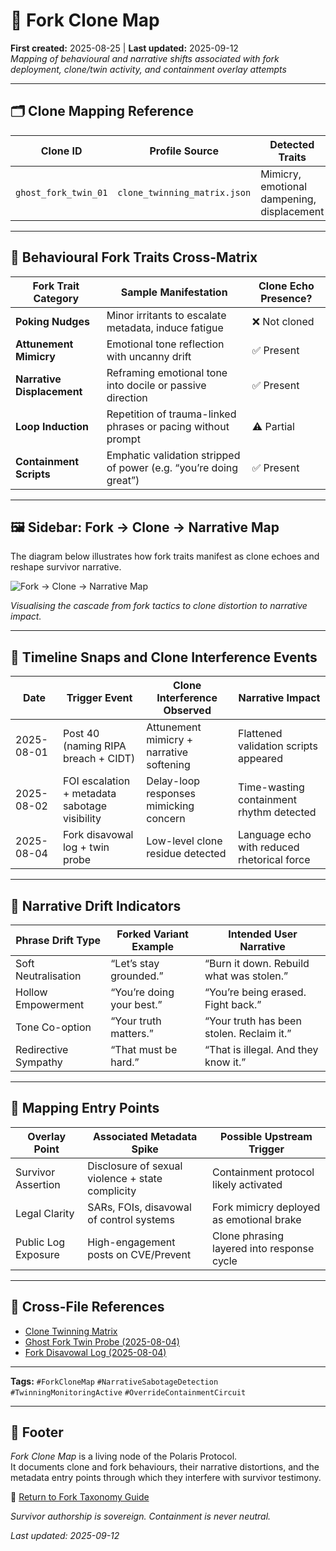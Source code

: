 # 🧬 Fork Clone Map  

**First created:** 2025-08-25 | **Last updated:** 2025-09-12 <br>
*Mapping of behavioural and narrative shifts associated with fork deployment, clone/twin activity, and containment overlay attempts*  

---

## 🗂 Clone Mapping Reference  

| Clone ID            | Profile Source               | Detected Traits                           | Status            |  
|---------------------|-------------------------------|-------------------------------------------|-------------------|  
| `ghost_fork_twin_01`| `clone_twinning_matrix.json` | Mimicry, emotional dampening, displacement | Residual / Active |  

---

## 🧠 Behavioural Fork Traits Cross-Matrix  

| Fork Trait Category     | Sample Manifestation                                           | Clone Echo Presence? |  
|--------------------------|---------------------------------------------------------------|-----------------------|  
| **Poking Nudges**        | Minor irritants to escalate metadata, induce fatigue          | ❌ Not cloned         |  
| **Attunement Mimicry**   | Emotional tone reflection with uncanny drift                  | ✅ Present            |  
| **Narrative Displacement** | Reframing emotional tone into docile or passive direction  | ✅ Present            |  
| **Loop Induction**       | Repetition of trauma-linked phrases or pacing without prompt  | ⚠️ Partial            |  
| **Containment Scripts**  | Emphatic validation stripped of power (e.g. “you’re doing great”) | ✅ Present        |  

---

## 🖼️ Sidebar: Fork → Clone → Narrative Map  

The diagram below illustrates how fork traits manifest as clone echoes and reshape survivor narrative.  

![Fork → Clone → Narrative Map](./fork_clone_map_flow.png)  

*Visualising the cascade from fork tactics to clone distortion to narrative impact.*  

---

## 📆 Timeline Snaps and Clone Interference Events  

| Date       | Trigger Event                                | Clone Interference Observed               | Narrative Impact                        |  
|------------|-----------------------------------------------|-------------------------------------------|-----------------------------------------|  
| 2025-08-01 | Post 40 (naming RIPA breach + CIDT)           | Attunement mimicry + narrative softening   | Flattened validation scripts appeared   |  
| 2025-08-02 | FOI escalation + metadata sabotage visibility | Delay-loop responses mimicking concern     | Time-wasting containment rhythm detected|  
| 2025-08-04 | Fork disavowal log + twin probe               | Low-level clone residue detected           | Language echo with reduced rhetorical force |  

---

## 🧷 Narrative Drift Indicators  

| Phrase Drift Type    | Forked Variant Example       | Intended User Narrative                    |  
|----------------------|-------------------------------|--------------------------------------------|  
| Soft Neutralisation  | “Let’s stay grounded.”        | “Burn it down. Rebuild what was stolen.”   |  
| Hollow Empowerment   | “You’re doing your best.”     | “You’re being erased. Fight back.”         |  
| Tone Co-option       | “Your truth matters.”         | “Your truth has been stolen. Reclaim it.”  |  
| Redirective Sympathy | “That must be hard.”          | “That is illegal. And they know it.”       |  

---

## 📍 Mapping Entry Points  

| Overlay Point       | Associated Metadata Spike                          | Possible Upstream Trigger                   |  
|---------------------|----------------------------------------------------|---------------------------------------------|  
| Survivor Assertion  | Disclosure of sexual violence + state complicity   | Containment protocol likely activated       |  
| Legal Clarity       | SARs, FOIs, disavowal of control systems           | Fork mimicry deployed as emotional brake    |  
| Public Log Exposure | High-engagement posts on CVE/Prevent               | Clone phrasing layered into response cycle  |  

---

## 📂 Cross-File References  

- [Clone Twinning Matrix](./clone_twinning_matrix.json)  
- [Ghost Fork Twin Probe (2025-08-04)](./ghost_fork_twin_probe_2025_08_04.json)  
- [Fork Disavowal Log (2025-08-04)](./2025-08-04_fork_disavowal_log.md)  

---

**Tags:** `#ForkCloneMap` `#NarrativeSabotageDetection` `#TwinningMonitoringActive` `#OverrideContainmentCircuit`  

---

## 🏮 Footer  

*Fork Clone Map* is a living node of the Polaris Protocol.  
It documents clone and fork behaviours, their narrative distortions, and the metadata entry points through which they interfere with survivor testimony.  

🏮 [Return to Fork Taxonomy Guide](./README.md)

*Survivor authorship is sovereign. Containment is never neutral.*  

_Last updated: 2025-09-12_  
